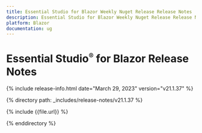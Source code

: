 ```yaml
---
title: Essential Studio for Blazor Weekly Nuget Release Release Notes  
description: Essential Studio for Blazor Weekly Nuget Release Release Notes 
platform: Blazor
documentation: ug
---
```


# Essential Studio<sup style="font-size:70%">&reg;</sup> for  Blazor  Release Notes  

{% include release-info.html date="March 29, 2023"   version="v21.1.37" %} 

{% directory path: _includes/release-notes/v21.1.37  %}

{% include {{file.url}} %}

{% enddirectory %}

